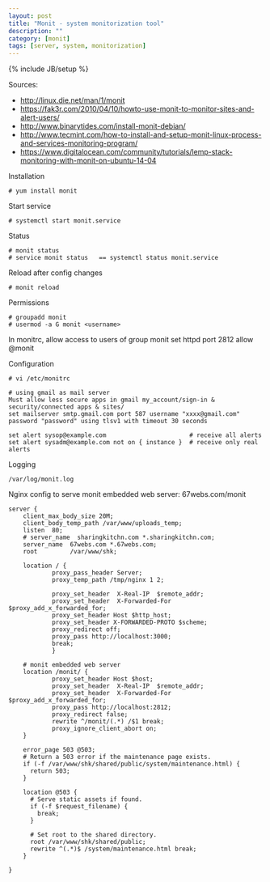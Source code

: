 ```yaml
---
layout: post
title: "Monit - system monitorization tool"
description: ""
category: [monit]
tags: [server, system, monitorization]
---
```

{% include JB/setup %}

Sources: 

- <http://linux.die.net/man/1/monit>
- <https://fak3r.com/2010/04/10/howto-use-monit-to-monitor-sites-and-alert-users/>
- <http://www.binarytides.com/install-monit-debian/>
- <http://www.tecmint.com/how-to-install-and-setup-monit-linux-process-and-services-monitoring-program/>
- <https://www.digitalocean.com/community/tutorials/lemp-stack-monitoring-with-monit-on-ubuntu-14-04>

Installation

    # yum install monit

Start service

    # systemctl start monit.service

Status

    # monit status
    # service monit status   == systemctl status monit.service

Reload after config changes

    # monit reload

Permissions

    # groupadd monit
    # usermod -a G monit <username>

In monitrc, allow access to users of group monit
    set httpd port 2812
      allow @monit

Configuration

    # vi /etc/monitrc

    # using gmail as mail server
    Must allow less secure apps in gmail my_account/sign-in & security/connected apps & sites/
    set mailserver smtp.gmail.com port 587 username "xxxx@gmail.com" password "password" using tlsv1 with timeout 30 seconds

    set alert sysop@example.com                       # receive all alerts
    set alert sysadm@example.com not on { instance }  # receive only real alerts

Logging

    /var/log/monit.log

Nginx config to serve monit embedded web server: 67webs.com/monit

    server {
        client_max_body_size 20M;
        client_body_temp_path /var/www/uploads_temp;
        listen  80;
        # server_name  sharingkitchn.com *.sharingkitchn.com;
        server_name  67webs.com *.67webs.com;
        root         /var/www/shk;

        location / {
                proxy_pass_header Server;
                proxy_temp_path /tmp/nginx 1 2;

                proxy_set_header  X-Real-IP  $remote_addr;
                proxy_set_header  X-Forwarded-For $proxy_add_x_forwarded_for;
                proxy_set_header Host $http_host;
                proxy_set_header X-FORWARDED-PROTO $scheme;
                proxy_redirect off;
                proxy_pass http://localhost:3000;
                break;
                }

        # monit embedded web server
        location /monit/ {
                proxy_set_header Host $host;
                proxy_set_header  X-Real-IP  $remote_addr;
                proxy_set_header  X-Forwarded-For $proxy_add_x_forwarded_for;
                proxy_pass http://localhost:2812;
                proxy_redirect false;
                rewrite ^/monit/(.*) /$1 break;
                proxy_ignore_client_abort on;
        }

        error_page 503 @503;
        # Return a 503 error if the maintenance page exists.
        if (-f /var/www/shk/shared/public/system/maintenance.html) {
          return 503;
        }

        location @503 {
          # Serve static assets if found.
          if (-f $request_filename) {
            break;
          }

          # Set root to the shared directory.
          root /var/www/shk/shared/public;
          rewrite ^(.*)$ /system/maintenance.html break;
        }

    }




